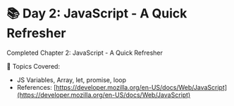 # 📚 Day 2: JavaScript - A Quick Refresher

Completed Chapter 2: JavaScript - A Quick Refresher&#x20;

📖 Topics Covered:&#x20;

* JS Variables, Array, let, promise, loop&#x20;
* References: [https://developer.mozilla.org/en-US/docs/Web/JavaScript](https://developer.mozilla.org/en-US/docs/Web/JavaScript)
